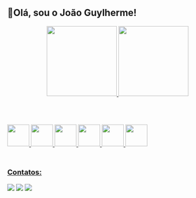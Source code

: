 ## 👋Olá, sou o João Guylherme!

<div align="center">
<a href="https://github.com/JGuylherme">
<img height="160em" src="https://github-readme-stats.vercel.app/api?username=JGuylherme&show_icons=true&theme=dracula&include_all_commits=true&count_private=true"/>
<img height="160em" src="https://github-readme-stats.vercel.app/api/top-langs/?username=JGuylherme&layout=compact&langs_count=7&theme=dracula"/>
</div>

<br><br>  
<div display="inline-block" "margin-top: 10px;">
<img height="50" width="50" src="https://cdn.jsdelivr.net/gh/devicons/devicon/icons/html5/html5-plain.svg">
<img height="50" width="50" src="https://cdn.jsdelivr.net/gh/devicons/devicon/icons/css3/css3-plain.svg">
<img height="50" width="50" src="https://cdn.jsdelivr.net/gh/devicons/devicon/icons/javascript/javascript-plain.svg">
<img height="50" width="50" src="https://cdn.jsdelivr.net/gh/devicons/devicon/icons/c/c-plain.svg">
<img height="50" width="50" src="https://cdn.jsdelivr.net/gh/devicons/devicon/icons/java/java-original.svg">
<img height="50" width="50" src="https://cdn.jsdelivr.net/gh/devicons/devicon/icons/mysql/mysql-original.svg">
</div>

<br>  
  
##
<h3 align="left">Contatos: </h3>
<div> 
<a href="https://www.linkedin.com/in/jo%C3%A3o-guylherme-alves-639481201/" target="_blank"><img src="https://img.shields.io/badge/-LinkedIn-%230077B5?style=for-the-badge&logo=linkedin&logoColor=white" target="_blank"></a> 
<a href="https://instagram.com/joguylherme" target="_blank"><img src="https://img.shields.io/badge/-Instagram-%23E4405F?style=for-the-badge&logo=instagram&logoColor=white" target="_blank"></a>
<a href="https://twitter.com/joguylherme" target="_blank"><img src="https://img.shields.io/badge/-Twitter-%230077B5?style=for-the-badge&logo=twitter&logoColor=white" target="_blank"></a>
</div>
